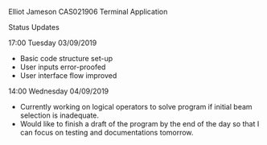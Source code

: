 Elliot Jameson 
CAS021906
Terminal Application

Status Updates

17:00 Tuesday 03/09/2019
- Basic code structure set-up
- User inputs error-proofed
- User interface flow improved

14:00 Wednesday 04/09/2019
- Currently working on logical operators to solve program if initial beam selection is inadequate.
- Would like to finish a draft of the program by the end of the day so that I can focus on testing and documentations tomorrow.


